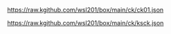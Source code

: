 https://raw.kgithub.com/wsl201/box/main/ck/ck01.json

https://raw.kgithub.com/wsl201/box/main/ck/ksck.json

